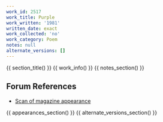 ```yaml
---
work_id: 2517
work_title: Purple
work_written: '1981'
written_date: exact
work_collected: 'no'
work_category: Poem
notes: null
alternate_versions: []
---
```


{{ section_title() }}
{{ work_info() }}
{{ notes_section() }}
## Forum References
- [Scan of magazine appearance](https://bukowskiforum.com/threads/purple-the-sadness-of-the-news-wormwood-review-no-99-1985.12799/)

{{ appearances_section() }}
{{ alternate_versions_section() }}